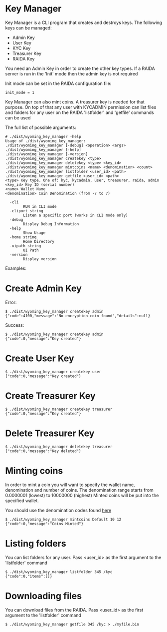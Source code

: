 # Key Manager

Key Manager is a CLI program that creates and destroys keys.
The following keys can be managed:

- Admin Key
- User Key
- KYC Key
- Treasurer Key
- RAIDA Key

You need an Admin Key in order to create the other key types.
If a RAIDA server is run in the 'Init' mode then the admin key is not required

Init mode can be set in the RAIDA configuration file:
```
init_mode = 1
```

Key Manager can also mint coins. A treasurer key is needed for that purpose.
On top of that any user with KYCADMIN permission can list files and folders for any user on the RAIDA
'listfolder' and 'getfile' commands can be used

The full list of possible arguments:

```
# ./dist/wyoming_key_manager -help
Usage of ./dist/wyoming_key_manager:
./dist/wyoming_key_manager [-debug] <operation> <args>
./dist/wyoming_key_manager [-help]
./dist/wyoming_key_manager [-version]
./dist/wyoming_key_manager createkey <type>
./dist/wyoming_key_manager deletekey <type> <key_id>
./dist/wyoming_key_manager mintcoins <name> <denomination> <count>
./dist/wyoming_key_manager listfolder <user_id> <path>
./dist/wyoming_key_manager getfile <user_id> <path>
<type> Key type. One of: kyc, kycadmin, user, treasurer, raida, admin
<key_id> Key ID (serial number)
<name> Wallet Name
<denomination> Coin Denomination (from -7 to 7)

  -cli
        RUN in CLI mode
  -cliport string
        Listen a specific port (works in CLI mode only)
  -debug
        Display Debug Information
  -help
        Show Usage
  -home string
        Home Directory
  -uipath string
        UI Path
  -version
        Display version

```

Examples:

# Create Admin Key

Error:
```
$ ./dist/wyoming_key_manager createkey admin
{"code":4100,"message":"No encryption coin found","details":null}
```

Success:
```
$ ./dist/wyoming_key_manager createkey admin
{"code":0,"message":"Key created"}
```

# Create User Key
```
$ ./dist/wyoming_key_manager createkey user
{"code":0,"message":"Key created"}
```

# Create Treasurer Key
```
$ ./dist/wyoming_key_manager createkey treasurer
{"code":0,"message":"Key created"}
```

# Delete Treasurer Key
```
$ ./dist/wyoming_key_manager deletekey treasurer
{"code":0,"message":"Key deleted"}
```

# Minting coins

In order to mint a coin you will want to specify the wallet name, denomination and number of coins. 
The denomination range starts from 0.0000001 (lowest) to 10000000 (highest)
Minted coins will be put into the specified wallet.

You should use the denomination codes found [here](https://github.com/worthingtonse/WEST-Protocol/blob/main/B.%20Header%20Format%3A%20Requests.md#denominations)

```
$ ./dist/wyoming_key_manager mintcoins Default 10 12
{"code":0,"message":"Coins Minted"}
```



# Listing folders

You can list folders for any user. Pass <user_id> as the first argument to the 'listfolder' command

```
$ ./dist/wyoming_key_manager listfolder 345 /kyc
{"code":0,"items":[]}
```

# Downloading files

You can download files from the RAIDA. Pass <user_id> as the first argument to the 'listfolder' command

```
$ ./dist/wyoming_key_manager getfile 345 /kyc > ./myfile.bin
```
